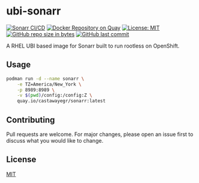 ubi-sonarr
=========
[![Sonarr CI/CD](https://github.com/CastawayEGR/ubi-sonarr/actions/workflows/build.yml/badge.svg)](https://github.com/CastawayEGR/ubi-sonarr/actions/workflows/build.yml)
[![Docker Repository on Quay](https://quay.io/repository/castawayegr/sonarr/status "Docker Repository on Quay")](https://quay.io/repository/castawayegr/sonarr)
[![License: MIT](https://img.shields.io/badge/License-MIT-brightgreen.svg)](https://opensource.org/licenses/MIT)
[![GitHub repo size in bytes](https://img.shields.io/github/repo-size/CastawayEGR/ubi-sonarr.svg?logoColor=brightgreen)](https://github.com/CastawayEGR/ubi-sonarr)
[![GitHub last commit](https://img.shields.io/github/last-commit/CastawayEGR/ubi-sonarr.svg?logoColor=brightgreen)](https://github.com/CastawayEGR/ubi-sonarr)

A RHEL UBI based image for Sonarr built to run rootless on OpenShift.

## Usage

```bash
podman run -d --name sonarr \
    -e TZ=America/New_York \
    -p 8989:8989 \
    -v $(pwd)/config:/config:Z \
    quay.io/castawayegr/sonarr:latest 
```

## Contributing
Pull requests are welcome. For major changes, please open an issue first to discuss what you would like to change.

## License
[MIT](https://choosealicense.com/licenses/mit/)
